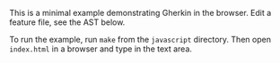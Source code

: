 This is a minimal example demonstrating Gherkin in the browser.
Edit a feature file, see the AST below.

To run the example, run `make` from the `javascript` directory.
Then open `index.html` in a browser and type in the text area.
